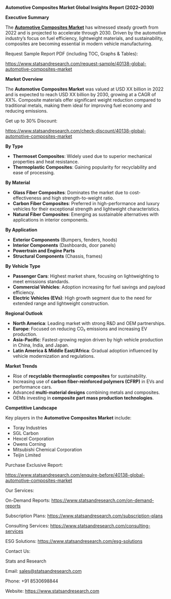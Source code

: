﻿**Automotive Composites Market Global Insights Report (2022–2030)**

**Executive Summary**

The [**Automotive Composites Market**](https://www.statsandresearch.com/report/40138-global-automotive-composites-market) has witnessed steady growth from 2022 and is projected to accelerate through 2030. Driven by the automotive industry’s focus on fuel efficiency, lightweight materials, and sustainability, composites are becoming essential in modern vehicle manufacturing.

Request Sample Report PDF (including TOC, Graphs & Tables):

<https://www.statsandresearch.com/request-sample/40138-global-automotive-composites-market>

**Market Overview**

The **Automotive Composites Market** was valued at USD XX billion in 2022 and is expected to reach USD XX billion by 2030, growing at a CAGR of XX%. Composite materials offer significant weight reduction compared to traditional metals, making them ideal for improving fuel economy and reducing emissions.

Get up to 30% Discount:

<https://www.statsandresearch.com/check-discount/40138-global-automotive-composites-market>

**By Type**

- **Thermoset Composites**: Widely used due to superior mechanical properties and heat resistance.
- **Thermoplastic Composites**: Gaining popularity for recyclability and ease of processing.

**By Material**

- **Glass Fiber Composites**: Dominates the market due to cost-effectiveness and high strength-to-weight ratio.
- **Carbon Fiber Composites**: Preferred in high-performance and luxury vehicles for their exceptional strength and lightweight characteristics.
- **Natural Fiber Composites**: Emerging as sustainable alternatives with applications in interior components.

**By Application**

- **Exterior Components** (Bumpers, fenders, hoods)
- **Interior Components** (Dashboards, door panels)
- **Powertrain and Engine Parts**
- **Structural Components** (Chassis, frames)

**By Vehicle Type**

- **Passenger Cars**: Highest market share, focusing on lightweighting to meet emissions standards.
- **Commercial Vehicles**: Adoption increasing for fuel savings and payload efficiency.
- **Electric Vehicles (EVs)**: High growth segment due to the need for extended range and lightweight construction.

**Regional Outlook**

- **North America**: Leading market with strong R&D and OEM partnerships.
- **Europe**: Focused on reducing CO₂ emissions and increasing EV production.
- **Asia-Pacific**: Fastest-growing region driven by high vehicle production in China, India, and Japan.
- **Latin America & Middle East/Africa**: Gradual adoption influenced by vehicle modernization and regulations.

**Market Trends**

- Rise of **recyclable thermoplastic composites** for sustainability.
- Increasing use of **carbon fiber-reinforced polymers (CFRP)** in EVs and performance cars.
- Advanced **multi-material designs** combining metals and composites.
- OEMs investing in **composite part mass production technologies**.

**Competitive Landscape**

Key players in the **Automotive Composites Market** include:

- Toray Industries
- SGL Carbon
- Hexcel Corporation
- Owens Corning
- Mitsubishi Chemical Corporation
- Teijin Limited

Purchase Exclusive Report:

<https://www.statsandresearch.com/enquire-before/40138-global-automotive-composites-market>




Our Services:

On-Demand Reports: <https://www.statsandresearch.com/on-demand-reports>

Subscription Plans: <https://www.statsandresearch.com/subscription-plans>

Consulting Services: <https://www.statsandresearch.com/consulting-services>

ESG Solutions: <https://www.statsandresearch.com/esg-solutions>

Contact Us:

Stats and Research

Email: <sales@statsandresearch.com>

Phone: +91 8530698844

Website: <https://www.statsandresearch.com>



